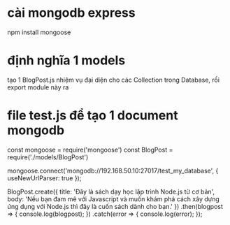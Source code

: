# cài mongodb express
npm install mongoose 
# định nghĩa 1 models
tạo 1  BlogPost.js nhiệm vụ  đại diện cho các Collection trong Database, rồi export module này ra 
# file test.js để tạo 1 document mongodb

const mongoose = require('mongoose')
const BlogPost = require('./models/BlogPost')

mongoose.connect('mongodb://192.168.50.10:27017/test_my_database', { useNewUrlParser: true });

BlogPost.create({
    title: 'Đây là sách dạy học lập trình Node.js từ cơ bản',
    body: 'Nếu bạn đam mê với Javascript và muốn khám phá cách xây dựng ứng dụng với Node.js thì đây là cuốn sách dành cho bạn.'
  })
    .then(blogpost => {
      console.log(blogpost);
    })
    .catch(error => {
      console.log(error);
    });